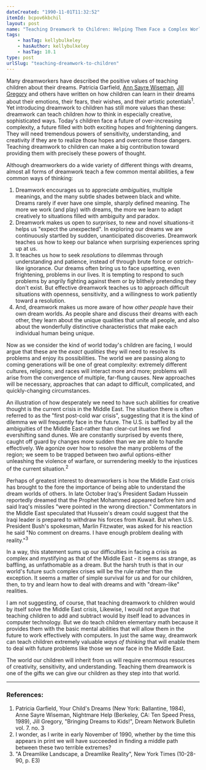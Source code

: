 ```yaml
---
dateCreated: "1990-11-01T11:32:52"
itemId: bcpov6kbchil
layout: post
name: "Teaching Dreamwork to Children: Helping Them Face a Complex World"
tags:
    - hasTag: kellybulkeley
    - hasAuthor: kellybulkeley
    - hasTag: 10.1
type: post
urlSlug: "teaching-dreamwork-to-children"
---
```


Many dreamworkers have described the positive values of teaching children about their dreams. Patricia Garfield, [Ann Sayre Wiseman](../@annsayrewiseman), [Jill Gregory](../@jillgregory) and others have written on how children can learn in their dreams about their emotions, their fears, their wishes, and their artistic potentials<sup>1</sup>. Yet introducing dreamwork to children has still more values than these: dreamwork can teach children _how_ to think in especially creative, sophisticated ways. Today's children face a future of over-increasing complexity, a future filled with both exciting hopes and frightening dangers. They will need tremendous powers of sensitivity, understanding, and creativity if they are to realize those hopes and overcome those dangers. Teaching dreamwork to children can make a big contribution toward providing them with precisely these powers of thought.

Although dreamworkers do a wide variety of different things with dreams, almost all forms of dreamwork teach a few common mental abilities, a few common ways of thinking:

1. Dreamwork encourages us to appreciate _ambiguities_, multiple meanings, and the many subtle shades between black and white. Dreams rarely if ever have one simple, sharply defined meaning. The more we work (and play) with dreams, the more we learn to adapt creatively to situations filled with ambiguity and paradox.
2. Dreamwork makes us open to _surprises_, to new and novel situations-it helps us "expect the unexpected". In exploring our dreams we are continuously startled by sudden, unanticipated discoveries. Dreamwork teaches us how to keep our balance when surprising experiences spring up at us.
3. It teaches us how to seek _resolutions_ to dilemmas through understanding and patience, instead of through brute force or ostrich-like ignorance. Our dreams often bring us to face upsetting, even frightening, problems in our lives. It is tempting to respond to such problems by angrily fighting against them or by blithely pretending they don't exist. But effective dreamwork teaches us to approach difficult situations with openness, sensitivity, and a willingness to work patiently toward a resolution.
4. And, dreamwork makes us more aware of how _other people_ have their own dream worlds. As people share and discuss their dreams with each other, they learn about the unique qualities that unite all people, and also about the wonderfully distinctive characteristics that make each individual human being unique.

Now as we consider the kind of world today's children are facing, I would argue that these are the _exact qualities_ they will need to resolve its problems and enjoy its possibilities. The world we are passing along to coming generations will be one of great complexity: extremely different cultures, religions; and races will interact more and more; problems will arise from the convergence of multiple, far-flung causes. New approaches will be necessary, approaches that can adapt to difficult, complicated, and quickly-changing circumstances.

An illustration of how desperately we need to have such abilities for creative thought is the current crisis in the Middle East. The situation there is often referred to as the "first post-cold war crisis", suggesting that it is the kind of dilemma we will frequently face in the future. The U.S. is baffled by all the ambiguities of the Middle East-rather than clear-cut lines we find evershifting sand dunes. We are constantly surprised by events there, caught off guard by changes more sudden than we are able to handle effectively. We agonize over how to resolve the many problems of the region; we seem to be trapped between two awful options-either unleashing the violence of warfare, or surrendering meekly to the injustices of the current situation.<sup>2</sup>

Perhaps of greatest interest to dreamworkers is how the Middle East crisis has brought to the fore the importance of being able to understand the dream worlds of others. In late October Iraq's President Sadam Hussein reportedly dreamed that the Prophet Mohammed appeared before him and said Iraq's missiles "were pointed in the wrong direction." Commentators in the Middle East speculated that Hussein's dream could suggest that the Iraqi leader is prepared to withdraw his forces from Kuwait. But when U.S. President Bush's spokesman, Marlin Fitzwater, was asked for his reaction he said "No comment on dreams. I have enough problem dealing with reality."<sup>3</sup>

In a way, this statement sums up our difficulties in facing a crisis as complex and mystifying as that of the Middle East - it seems as strange, as baffling, as unfathomable as a dream. But the harsh truth is that in our world's future such complex crises will be the rule rather than the exception. It seems a matter of simple survival for us and for our children, then, to try and learn how to deal with dreams and with "dream-like" realities.

I am not suggesting, of course, that teaching dreamwork to children would by itself solve the Middle East crisis, Likewise, I would not argue that teaching children to add and subtract would by itself lead to advances in computer technology. But we do teach children elementary math because it provides them with the basic mental abilities that will allow them in the future to work effectively with computers. In just the same way, dreamwork can teach children extremely valuable _ways of thinking_ that will enable them to deal with future problems like those we now face in the Middle East.

The world our children will inherit from us will require enormous resources of creativity, sensitivity, and understanding. Teaching them dreamwork is one of the gifts we can give our children as they step into that world.

<hr>

### References:

1. Patricia Garfield, Your Child's Dreams (New York: Ballantine, 1984), Anne Sayre Wiseman, Nightmare Help (Berkeley, CA: Ten Speed Press, 1989), Jill Gregory, "Bringing Dreams to Kids!", Dream Network Bulletin vol. 7. no. 3
2. I wonder, as I write in early November of 1990, whether by the time this appears in print we will have succeeded in finding a middle path between these two terrible extremes?
3. "A Dreamlike Landscape, a Dreamlike Reality", New York Times (10-28-90, p. E3)
